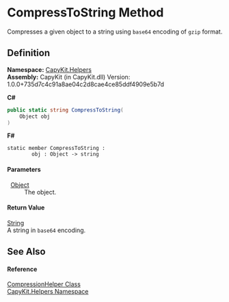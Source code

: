 # CompressToString Method


Compresses a given object to a string using `base64` encoding of `gzip` format.



## Definition
**Namespace:** <a href="N_CapyKit_Helpers.md">CapyKit.Helpers</a>  
**Assembly:** CapyKit (in CapyKit.dll) Version: 1.0.0+735d7c4c91a8ae04c2d8cae4ce85ddf4909e5b7d

**C#**
``` C#
public static string CompressToString(
	Object obj
)
```
**F#**
``` F#
static member CompressToString : 
        obj : Object -> string 
```



#### Parameters
<dl><dt>  <a href="https://learn.microsoft.com/dotnet/api/system.object" target="_blank" rel="noopener noreferrer">Object</a></dt><dd>The object.</dd></dl>

#### Return Value
<a href="https://learn.microsoft.com/dotnet/api/system.string" target="_blank" rel="noopener noreferrer">String</a>  
A string in `base64` encoding.

## See Also


#### Reference
<a href="T_CapyKit_Helpers_CompressionHelper.md">CompressionHelper Class</a>  
<a href="N_CapyKit_Helpers.md">CapyKit.Helpers Namespace</a>  
